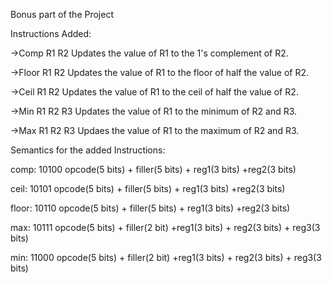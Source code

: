 Bonus part of the Project

Instructions Added:

->Comp R1 R2
Updates the value of R1 to the 1's complement of R2.

->Floor R1 R2
Updates the value of R1 to the floor of half the value of R2.

->Ceil R1 R2
Updates the value of R1 to the ceil of half the value of R2.

->Min R1 R2 R3
Updates the value of R1 to the minimum of R2 and R3.

->Max R1 R2 R3
Updaes the value of R1 to the maximum of R2 and R3.



Semantics for the added Instructions:

comp: 10100
opcode(5 bits) + filler(5 bits) + reg1(3 bits) +reg2(3 bits)

ceil: 10101
opcode(5 bits) + filler(5 bits) + reg1(3 bits) +reg2(3 bits)

floor: 10110
opcode(5 bits) + filler(5 bits) + reg1(3 bits) +reg2(3 bits)

max: 10111
opcode(5 bits) + filler(2 bit) +reg1(3 bits) + reg2(3 bits) + reg3(3 bits)

min: 11000
opcode(5 bits) + filler(2 bit) +reg1(3 bits) + reg2(3 bits) + reg3(3 bits)
